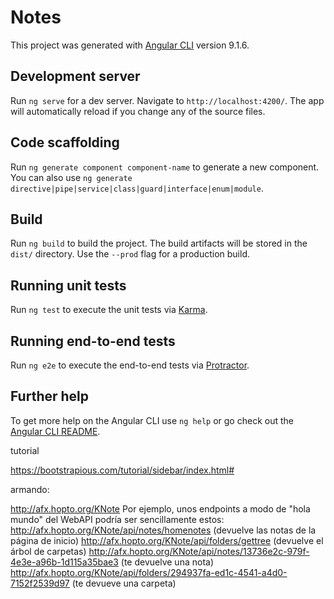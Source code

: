 # Notes

This project was generated with [Angular CLI](https://github.com/angular/angular-cli) version 9.1.6.

## Development server

Run `ng serve` for a dev server. Navigate to `http://localhost:4200/`. The app will automatically reload if you change any of the source files.

## Code scaffolding

Run `ng generate component component-name` to generate a new component. You can also use `ng generate directive|pipe|service|class|guard|interface|enum|module`.

## Build

Run `ng build` to build the project. The build artifacts will be stored in the `dist/` directory. Use the `--prod` flag for a production build.

## Running unit tests

Run `ng test` to execute the unit tests via [Karma](https://karma-runner.github.io).

## Running end-to-end tests

Run `ng e2e` to execute the end-to-end tests via [Protractor](http://www.protractortest.org/).

## Further help

To get more help on the Angular CLI use `ng help` or go check out the [Angular CLI README](https://github.com/angular/angular-cli/blob/master/README.md).

tutorial 

https://bootstrapious.com/tutorial/sidebar/index.html#

armando:

http://afx.hopto.org/KNote
Por ejemplo, unos endpoints a modo de "hola mundo" del WebAPI podría ser sencillamente estos:
http://afx.hopto.org/KNote/api/notes/homenotes   (devuelve las notas de la página de inicio)
http://afx.hopto.org/KNote/api/folders/gettree    (devuelve el árbol de carpetas)
http://afx.hopto.org/KNote/api/notes/13736e2c-979f-4e3e-a96b-1d115a35bae3    (te devuelve una nota) 
http://afx.hopto.org/KNote/api/folders/294937fa-ed1c-4541-a4d0-7152f2539d97   (te devueve una carpeta) 
